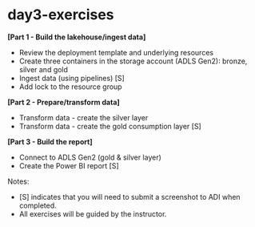 # day3-exercises

**[Part 1 - Build the lakehouse/ingest data]**
- Review the deployment template and underlying resources
- Create three containers in the storage account (ADLS Gen2): bronze, silver and gold
- Ingest data (using pipelines) [S]
- Add lock to the resource group 

**[Part 2 - Prepare/transform data]**
- Transform data - create the silver layer
- Transform data - create the gold consumption layer [S]

**[Part 3 - Build the report]**
- Connect to ADLS Gen2 (gold & silver layer)
- Create the Power BI report [S]

Notes:

- [S] indicates that you will need to submit a screenshot to ADI when completed.
- All exercises will be guided by the instructor.
